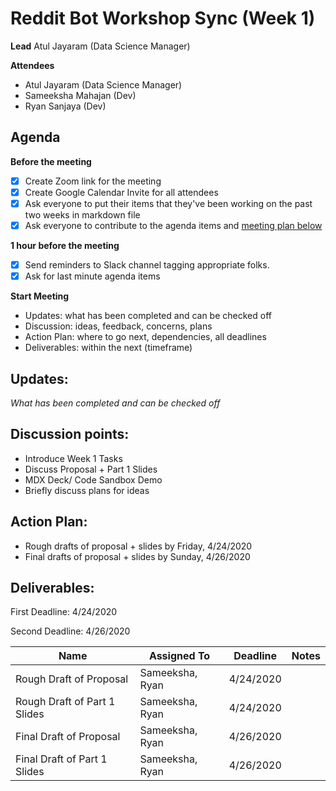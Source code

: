# Reddit Bot Workshop Sync (Week 1)

**Lead**
Atul Jayaram (Data Science Manager)

**Attendees**

* Atul Jayaram (Data Science Manager)
* Sameeksha Mahajan (Dev)
* Ryan Sanjaya (Dev)

## Agenda

**Before the meeting**

- [x] Create Zoom link for the meeting
- [x] Create Google Calendar Invite for all attendees
- [x] Ask everyone to put their items that they've been working on the past two weeks in markdown file
- [x] Ask everyone to contribute to the agenda items and [meeting plan below](https://github.com/shreyagupta98/people/blob/master/meeting_template.md#updates)

**1 hour before the meeting**

- [x] Send reminders to Slack channel tagging appropriate folks. 
- [x] Ask for last minute agenda items

**Start Meeting**

* Updates: what has been completed and can be checked off
* Discussion: ideas, feedback, concerns, plans
* Action Plan: where to go next, dependencies, all deadlines
* Deliverables: within the next (timeframe)

## Updates:

*What has been completed and can be checked off*

## Discussion points:

* Introduce Week 1 Tasks
* Discuss Proposal + Part 1 Slides
* MDX Deck/ Code Sandbox Demo
* Briefly discuss plans for ideas

## Action Plan:

* Rough drafts of proposal + slides by Friday, 4/24/2020 
* Final drafts of proposal + slides by Sunday, 4/26/2020 


## Deliverables:

First Deadline: 4/24/2020

Second Deadline: 4/26/2020



| Name                                | Assigned To  | Deadline  | Notes |
| ----------------------------------- | ------------ | --------- | ----- |
| Rough Draft of Proposal                   | Sameeksha, Ryan | 4/24/2020  |       |
| Rough Draft of Part 1 Slides                     | Sameeksha, Ryan             | 4/24/2020  |       |
| Final Draft of Proposal         | Sameeksha, Ryan             | 4/26/2020 |       |
| Final Draft of Part 1 Slides | Sameeksha, Ryan             | 4/26/2020 |       |
